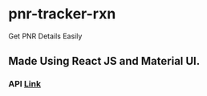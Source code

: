 # pnr-tracker-rxn
Get PNR Details Easily

## Made Using React JS and Material UI. 
### API [Link](https://rapidapi.com/dev2919/api/pnr-status-indian-railway)

